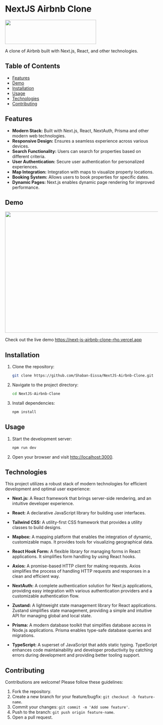 
# NextJS Airbnb Clone

<img src="https://github.com/Shaban-Eissa/NextJS-Airbnb-Clone/assets/49924090/ab101333-8c5d-45d0-acb5-5913ea925e68" width="300" height="80" />


A clone of Airbnb built with Next.js, React, and other technologies.

## Table of Contents

- [Features](#features)
- [Demo](#demo)
- [Installation](#installation)
- [Usage](#usage)
- [Technologies](#technologies)
- [Contributing](#contributing)


## Features

- **Modern Stack:** Built with Next.js, React, NextAuth, Prisma and other modern web technologies.
- **Responsive Design:** Ensures a seamless experience across various devices.
- **Search Functionality:** Users can search for properties based on different criteria.
- **User Authentication:** Secure user authentication for personalized experiences.
- **Map Integration:** Integration with maps to visualize property locations.
- **Booking System:** Allows users to book properties for specific dates.
- **Dynamic Pages:** Next.js enables dynamic page rendering for improved performance.

## Demo

<img src="https://github.com/Shaban-Eissa/NextJS-Airbnb-Clone/assets/49924090/9ef7561b-37fc-4209-8cae-93c452b8dc93" width="900" height="400" />

Check out the live demo https://next-js-airbnb-clone-rho.vercel.app

## Installation

1. Clone the repository:

   ```bash
   git clone https://github.com/Shaban-Eissa/NextJS-Airbnb-Clone.git
   ```

2. Navigate to the project directory:
    
    ```bash
    cd NextJS-Airbnb-Clone
    ```
    
3. Install dependencies:
    
    ```bash
    npm install
    ```
    

## Usage

1. Start the development server:
    
    ```bash
    npm run dev
    ```
    
2. Open your browser and visit [http://localhost:3000](http://localhost:3000).
    

## Technologies

This project utilizes a robust stack of modern technologies for efficient development and optimal user experience:

- **Next.js:** A React framework that brings server-side rendering, and an intuitive developer experience.

- **React:** A declarative JavaScript library for building user interfaces.

- **Tailwind CSS:** A utility-first CSS framework that provides a utility classes to build designs.

- **Mapbox:** A mapping platform that enables the integration of dynamic, customizable maps. It provides tools for visualizing geographical data.

- **React Hook Form:** A flexible library for managing forms in React applications. It simplifies form handling by using React hooks.

- **Axios:** A promise-based HTTP client for making requests. Axios simplifies the process of handling HTTP requests and responses in a clean and efficient way.

- **NextAuth:** A complete authentication solution for Next.js applications, providing easy integration with various authentication providers and a customizable authentication flow.

- **Zustand:** A lightweight state management library for React applications. Zustand simplifies state management, providing a simple and intuitive API for managing global and local state.

- **Prisma:** A modern database toolkit that simplifies database access in Node.js applications. Prisma enables type-safe database queries and migrations.

- **TypeScript:** A superset of JavaScript that adds static typing. TypeScript enhances code maintainability and developer productivity by catching errors during development and providing better tooling support.


## Contributing

Contributions are welcome! Please follow these guidelines:

1. Fork the repository.
2. Create a new branch for your feature/bugfix: `git checkout -b feature-name`.
3. Commit your changes: `git commit -m 'Add some feature'`.
4. Push to the branch: `git push origin feature-name`.
5. Open a pull request.


